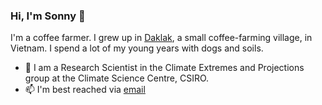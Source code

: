 ### Hi, I'm Sonny 👋

I'm a coffee farmer. I grew up in [Daklak](https://en.wikipedia.org/wiki/Đắk_Lắk_Province), a small coffee-farming village, in Vietnam. I spend a lot of my young years with dogs and soils. 
- 🔭 I am a Research Scientist in the Climate Extremes and Projections group at the Climate Science Centre, CSIRO.
- 📫 I'm best reached via [email](sonny.metvn@gmail.com)
<!--
**sonnymetvn/sonnymetvn** is a ✨ _special_ ✨ repository because its `README.md` (this file) appears on your GitHub profile.

Here are some ideas to get you started:

- 🔭 I’m currently working on ...
- 🌱 I’m currently learning ...
- 👯 I’m looking to collaborate on ...
- 🤔 I’m looking for help with ...
- 💬 Ask me about ...
- 📫 How to reach me: ...
- 😄 Pronouns: ...
- ⚡ Fun fact: ...
-->
